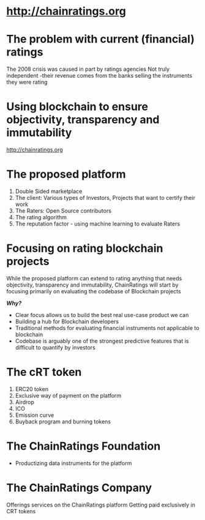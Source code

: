 # http://chainratings.org

# The problem with current (financial) ratings 

The 2008 crisis was caused in part by ratings agencies 
Not truly independent -their revenue comes from the banks selling the instruments they were rating 

# Using blockchain to ensure objectivity, transparency and immutability
http://chainratings.org

# The proposed platform 
1. Double Sided marketplace
2. The client: Various types of Investors, Projects that want to certify their work  
3. The Raters: Open Source contributors
4. The rating algorithm
5. The reputation factor - using machine learning to evaluate Raters

# Focusing on rating blockchain projects 
While the proposed platform can extend to rating anything that needs objectivity, transparency and immutability, ChainRatings will start by focusing primarily on evaluating the codebase of Blockchain projects 

_**Why?**_
- Clear focus allows us to build the best real use-case product we can 
- Building a hub for Blockchain developers 
- Traditional methods for evaluating financial instruments not applicable to blockchain
- Codebase is arguably one of the strongest predictive features that is difficult to quantify by investors

# The cRT token
1. ERC20 token 
2. Exclusive way of payment on the platform
3. Airdrop
4. ICO
5. Emission curve
6. Buyback program and burning tokens 

# The ChainRatings Foundation
 - Productizing data instruments for the platform 

# The ChainRatings Company 
Offerings services on the ChainRatings platform
Getting paid exclusively in CRT tokens
